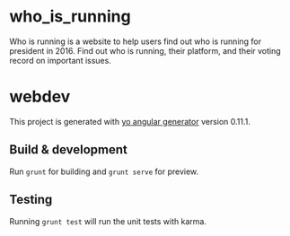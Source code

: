 # who_is_running
Who is running is a website to help users find out who is running for president in 2016.
Find out who is running, their platform, and their voting record on important issues.

# webdev

This project is generated with [yo angular generator](https://github.com/yeoman/generator-angular)
version 0.11.1.

## Build & development

Run `grunt` for building and `grunt serve` for preview.

## Testing

Running `grunt test` will run the unit tests with karma.
